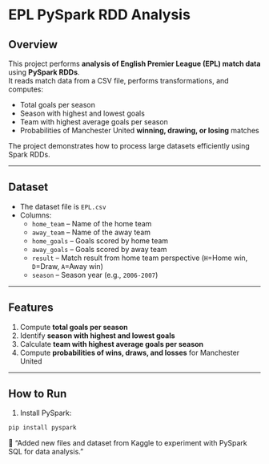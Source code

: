 # EPL PySpark RDD Analysis

## Overview
This project performs **analysis of English Premier League (EPL) match data** using **PySpark RDDs**.  
It reads match data from a CSV file, performs transformations, and computes:

- Total goals per season  
- Season with highest and lowest goals  
- Team with highest average goals per season  
- Probabilities of Manchester United **winning, drawing, or losing** matches  

The project demonstrates how to process large datasets efficiently using Spark RDDs.

---

## Dataset
- The dataset file is `EPL.csv`  
- Columns:
  - `home_team` – Name of the home team  
  - `away_team` – Name of the away team  
  - `home_goals` – Goals scored by home team  
  - `away_goals` – Goals scored by away team  
  - `result` – Match result from home team perspective (`H`=Home win, `D`=Draw, `A`=Away win)  
  - `season` – Season year (e.g., `2006-2007`)  

---

## Features
1. Compute **total goals per season**  
2. Identify **season with highest and lowest goals**  
3. Calculate **team with highest average goals per season**  
4. Compute **probabilities of wins, draws, and losses** for Manchester United  

---

## How to Run
1. Install PySpark:
```bash
pip install pyspark
```

💬 “Added new files and dataset from Kaggle to experiment with PySpark SQL for data analysis.”
